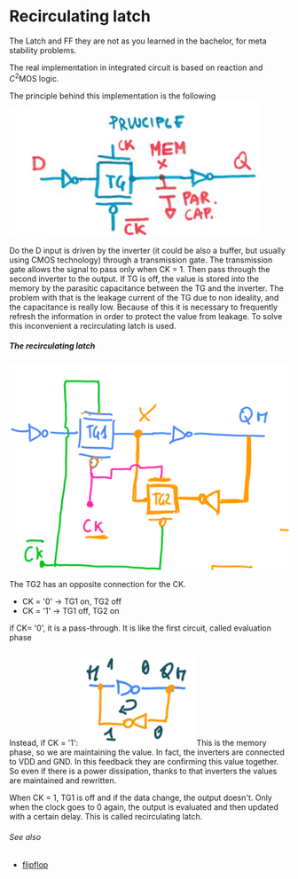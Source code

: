 # Recirculating latch
The Latch and FF they are not as you learned in the bachelor, for meta stability problems.

The real implementation in integrated circuit is based on reaction and $C^2$MOS logic.

The principle behind this implementation is the following
![](../media/Pasted%20image%2020230529104059.png)

Do the D input is driven by the inverter (it could be also a buffer, but usually using CMOS technology) through a transmission gate. The transmission gate allows the signal to pass only when CK = 1. Then pass through the second inverter to the output. If TG is off, the value is stored into the memory by the parasitic capacitance between the TG and the inverter. 
The problem with that is the leakage current of the TG due to non ideality, and the capacitance is really low.  Because of this it is necessary to frequently refresh the information in order to protect the value from leakage. To solve this inconvenient a recirculating latch is used.

##### The recirculating latch
![](../media/Pasted%20image%2020230529104357.png)

The TG2 has an opposite connection for the CK.
- CK = '0'  -> TG1 on, TG2 off
- CK = '1'   -> TG1 off, TG2 on

if CK= '0', it is a pass-through. It is like the first circuit, called evaluation phase

Instead, if CK = '1':
![](../media/Pasted%20image%2020230529104859.png)
This is the memory phase, so we are maintaining the value. In fact, the inverters are connected to VDD and GND. In this feedback they are confirming this value together. So even if there is a power dissipation, thanks to that inverters the values are maintained and rewritten.

When CK = 1, TG1 is off and if the data change, the output doesn't. Only when the clock goes to 0 again, the output is evaluated and then updated with a certain delay. This is called recirculating latch.

###### See also
- [flipflop](flipflop.md)
